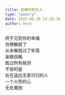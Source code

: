 ```yaml
---  
title: 目睹你和别人  
type: "poetry"  
date: 2015-06-30 14:28:39  
author: Herb  
---  
```

终于见到你的幸福  
仿佛解脱了  
从未解脱过了牢笼  
亲眼目睹  
胜过所有揣测  
不安的是  
处在遥远无家可归的人  
一个火热的心  
无处置放